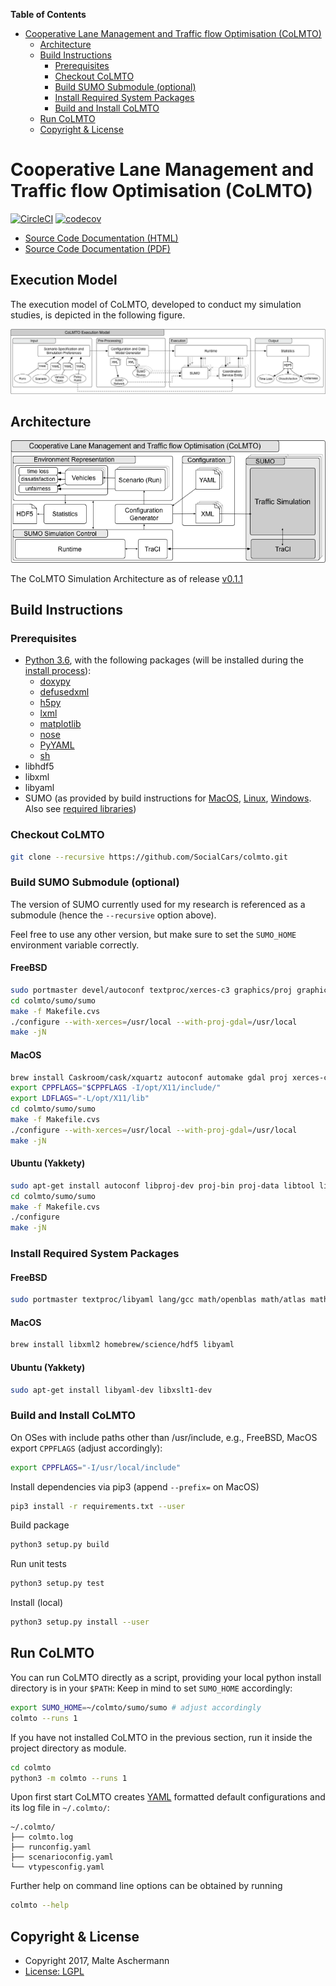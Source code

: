 <!-- START doctoc generated TOC please keep comment here to allow auto update -->
<!-- DON'T EDIT THIS SECTION, INSTEAD RE-RUN doctoc TO UPDATE -->
**Table of Contents**

- [Cooperative Lane Management and Traffic flow Optimisation (CoLMTO)](#cooperative-lane-management-and-traffic-flow-optimisation-colmto)
  - [Architecture](#architecture)
  - [Build Instructions](#build-instructions)
    - [Prerequisites](#prerequisites)
    - [Checkout CoLMTO](#checkout-colmto)
    - [Build SUMO Submodule (optional)](#build-sumo-submodule-optional)
    - [Install Required System Packages](#install-required-system-packages)
    - [Build and Install CoLMTO](#build-and-install-colmto)
  - [Run CoLMTO](#run-colmto)
  - [Copyright & License](#copyright--license)

<!-- END doctoc generated TOC please keep comment here to allow auto update -->

# Cooperative Lane Management and Traffic flow Optimisation (CoLMTO)

[![CircleCI](https://circleci.com/gh/SocialCars/colmto.svg?style=shield)](https://circleci.com/gh/SocialCars/colmto)
[![codecov](https://codecov.io/gh/SocialCars/colmto/branch/master/graph/badge.svg)](https://codecov.io/gh/SocialCars/colmto)

  * [Source Code Documentation (HTML)](http://socialcars.github.io/colmto/docs/sources/index.html)
  * [Source Code Documentation (PDF)](http://socialcars.github.io/colmto/docs/CoLMTO-doc.pdf)

## Execution Model

The execution model of CoLMTO, developed to conduct my simulation studies, is depicted in the following figure.

![CoLMTO Execution Model](executionmodel.png)

## Architecture

![CoLMTO Architecture](architecture.png)

The CoLMTO Simulation Architecture as of release [v0.1.1](https://github.com/SocialCars/colmto/releases/tag/v0.1.1)

## Build Instructions

### Prerequisites

* [Python 3.6](https://python.org), with the following packages (will be installed during the [install process](#build-and-install-colmto)):
  * [doxypy](https://pypi.python.org/pypi/doxypy)
  * [defusedxml](https://pypi.python.org/pypi/defusedxml)
  * [h5py](https://pypi.python.org/pypi/h5py)
  * [lxml](https://pypi.python.org/pypi/lxml)
  * [matplotlib](https://pypi.python.org/pypi/matplotlib)
  * [nose](https://pypi.python.org/pypi/nose)
  * [PyYAML](https://pypi.python.org/pypi/PyYAML)
  * [sh](https://pypi.python.org/pypi/sh)
* libhdf5
* libxml
* libyaml
* SUMO (as provided by build instructions for [MacOS](http://sumo.dlr.de/wiki/Installing/MacOS_Build_w_Homebrew), [Linux](http://sumo.dlr.de/wiki/Installing/Linux_Build), [Windows](http://sumo.dlr.de/wiki/Installing/Windows_Build). Also see [required libraries](http://sumo.dlr.de/wiki/Installing/Linux_Build_Libraries))

### Checkout CoLMTO

```sh
git clone --recursive https://github.com/SocialCars/colmto.git
```

### Build SUMO Submodule (optional)

The version of SUMO currently used for my research is referenced as a submodule (hence the `--recursive` option above).

Feel free to use any other version, but make sure to set the `SUMO_HOME` environment variable correctly.

#### FreeBSD

```sh
sudo portmaster devel/autoconf textproc/xerces-c3 graphics/proj graphics/gdal x11-toolkits/fox16
cd colmto/sumo/sumo
make -f Makefile.cvs
./configure --with-xerces=/usr/local --with-proj-gdal=/usr/local
make -jN
```

#### MacOS

```sh
brew install Caskroom/cask/xquartz autoconf automake gdal proj xerces-c fox
export CPPFLAGS="$CPPFLAGS -I/opt/X11/include/"
export LDFLAGS="-L/opt/X11/lib"
cd colmto/sumo/sumo
make -f Makefile.cvs
./configure --with-xerces=/usr/local --with-proj-gdal=/usr/local
make -jN
```

#### Ubuntu (Yakkety)

```sh
sudo apt-get install autoconf libproj-dev proj-bin proj-data libtool libgdal-dev libxerces-c-dev libfox-1.6-0 libfox-1.6-dev
cd colmto/sumo/sumo
make -f Makefile.cvs
./configure
make -jN
```

### Install Required System Packages

#### FreeBSD

```sh
sudo portmaster textproc/libyaml lang/gcc math/openblas math/atlas math/lapack science/hdf5 print/freetype2
```

#### MacOS

```sh
brew install libxml2 homebrew/science/hdf5 libyaml
```

#### Ubuntu (Yakkety)

```sh
sudo apt-get install libyaml-dev libxslt1-dev
```

### Build and Install CoLMTO

On OSes with include paths other than /usr/include,
e.g., FreeBSD, MacOS export `CPPFLAGS` (adjust accordingly):
```sh
export CPPFLAGS="-I/usr/local/include"
```

Install dependencies via pip3 (append `--prefix=` on MacOS)
```sh
pip3 install -r requirements.txt --user
```

Build package
```sh
python3 setup.py build
```

Run unit tests
```sh
python3 setup.py test
```

Install (local)
```sh
python3 setup.py install --user
```

## Run CoLMTO

You can run CoLMTO directly as a script, providing your local python install directory is in your `$PATH`:
Keep in mind to set `SUMO_HOME` accordingly:

```sh
export SUMO_HOME=~/colmto/sumo/sumo # adjust accordingly
colmto --runs 1
```

If you have not installed CoLMTO in the previous section, run it inside the project directory as module.
```sh
cd colmto
python3 -m colmto --runs 1
```

Upon first start CoLMTO creates [YAML](https://en.wikipedia.org/wiki/YAML) formatted default configurations and its log file in `~/.colmto/`:

```
~/.colmto/
├── colmto.log
├── runconfig.yaml
├── scenarioconfig.yaml
└── vtypesconfig.yaml
```

Further help on command line options can be obtained by running

```sh
colmto --help
```

## Copyright & License

  * Copyright 2017, Malte Aschermann
  * [License: LGPL](http://socialcars.github.io/colmto/LICENSE.md)

